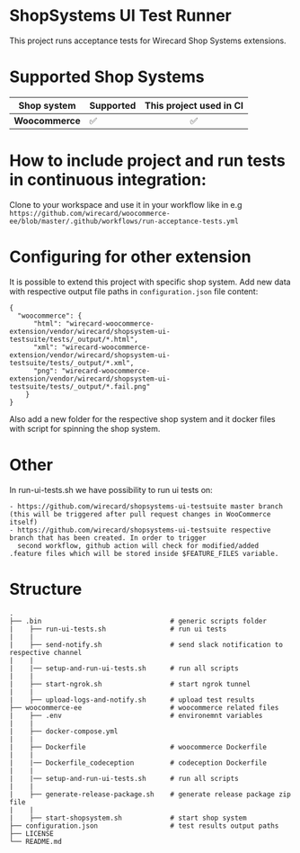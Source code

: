 # **ShopSystems UI Test Runner**

This project runs acceptance tests for Wirecard Shop Systems extensions. 

Supported Shop Systems
========

|  Shop system | Supported | This project used in CI |   
|---|---|:---:|  
| **Woocommerce** | &#9989; | &#9989; |


How to include project and run tests in continuous integration:
========
Clone to your workspace and use it in your workflow like in e.g
`https://github.com/wirecard/woocommerce-ee/blob/master/.github/workflows/run-acceptance-tests.yml` 


Configuring for other extension
=====
It is possible to extend this project with specific shop system. Add new data with respective output file paths in
`configuration.json` file content:
`````
{
  "woocommerce": {
      "html": "wirecard-woocommerce-extension/vendor/wirecard/shopsystem-ui-testsuite/tests/_output/*.html",
      "xml": "wirecard-woocommerce-extension/vendor/wirecard/shopsystem-ui-testsuite/tests/_output/*.xml",
      "png": "wirecard-woocommerce-extension/vendor/wirecard/shopsystem-ui-testsuite/tests/_output/*.fail.png"
    }
}
`````

Also add a new folder for the respective shop system and it docker files with script for spinning the shop system.


Other
=====
In run-ui-tests.sh we have possibility to run ui tests on: 

    - https://github.com/wirecard/shopsystems-ui-testsuite master branch (this will be triggered after pull request changes in WooCommerce itself)
    - https://github.com/wirecard/shopsystems-ui-testsuite respective branch that has been created. In order to trigger 
      second workflow, github action will check for modified/added .feature files which will be stored inside $FEATURE_FILES variable.


Structure
=====


    .
    ├── .bin                                # generic scripts folder
    |    ├── run-ui-tests.sh                # run ui tests
    |    | 
    |    ├── send-notify.sh                 # send slack notification to respective channel 
    |    |
    |    |── setup-and-run-ui-tests.sh      # run all scripts
    |    |           
    |    ├── start-ngrok.sh                 # start ngrok tunnel  
    |    |  
    |    ├── upload-logs-and-notify.sh      # upload test results  
    ├── woocommerce-ee                      # woocommerce related files
    |    ├── .env                           # environemnt variables
    |    | 
    |    ├── docker-compose.yml       
    |    |
    |    ├── Dockerfile                     # woocommerce Dockerfile
    |    |
    |    |── Dockerfile_codeception         # codeception Dockerfile
    |    |
    |    |── setup-and-run-ui-tests.sh      # run all scripts
    |    |           
    |    ├── generate-release-package.sh    # generate release package zip file 
    |    |  
    |    ├── start-shopsystem.sh            # start shop system  
    ├── configuration.json                  # test results output paths
    ├── LICENSE
    └── README.md
